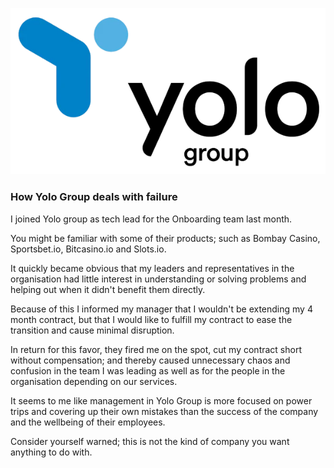 ![Logo](logo.png)

### How Yolo Group deals with failure

I joined Yolo group as tech lead for the Onboarding team last month.

You might be familiar with some of their products; such as Bombay Casino, Sportsbet.io, Bitcasino.io and Slots.io.

It quickly became obvious that my leaders and representatives in the organisation had little interest in understanding or solving problems and helping out when it didn't benefit them directly.

Because of this I informed my manager that I wouldn't be extending my 4 month contract, but that I would like to fulfill my contract to ease the transition and cause minimal disruption.

In return for this favor, they fired me on the spot, cut my contract short without compensation; and thereby caused unnecessary chaos and confusion in the team I was leading as well as for the people in the organisation depending on our services.

It seems to me like management in Yolo Group is more focused on power trips and covering up their own mistakes than the success of the company and the wellbeing of their employees.

Consider yourself warned; this is not the kind of company you want anything to do with.

